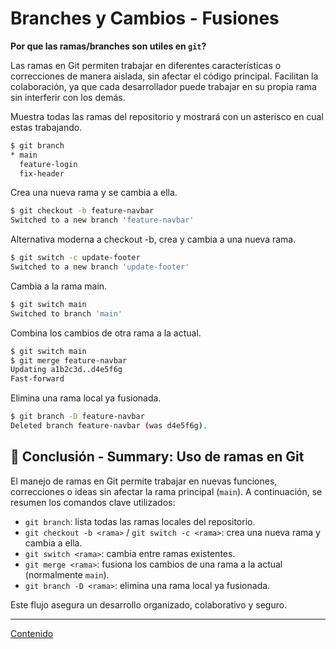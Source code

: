# Branches y Cambios - Fusiones

**Por que las ramas/branches son utiles en `git`?**

Las ramas en Git permiten trabajar en diferentes características o correcciones de manera aislada, sin afectar el código principal. Facilitan la colaboración, ya que cada desarrollador puede trabajar en su propia rama sin interferir con los demás.

Muestra todas las ramas del repositorio y mostrará con un asterisco en cual estas trabajando.

```bash
$ git branch
* main
  feature-login
  fix-header
  ```

  Crea una nueva rama y se cambia a ella.

  ```bash
  $ git checkout -b feature-navbar
Switched to a new branch 'feature-navbar'
```

Alternativa moderna a checkout -b, crea y cambia a una nueva rama.

```bash
$ git switch -c update-footer
Switched to a new branch 'update-footer'
```

Cambia a la rama main.

```bash
$ git switch main
Switched to branch 'main'
```

Combina los cambios de otra rama a la actual.

```bash
$ git switch main
$ git merge feature-navbar
Updating a1b2c3d..d4e5f6g
Fast-forward
```

Elimina una rama local ya fusionada.

```bash
$ git branch -D feature-navbar
Deleted branch feature-navbar (was d4e5f6g).
```

## 🧠 Conclusión - Summary: Uso de ramas en Git

El manejo de ramas en Git permite trabajar en nuevas funciones, correcciones o ideas sin afectar la rama principal (`main`). A continuación, se resumen los comandos clave utilizados:

- `git branch`: lista todas las ramas locales del repositorio.
- `git checkout -b <rama>` / `git switch -c <rama>`: crea una nueva rama y cambia a ella.
- `git switch <rama>`: cambia entre ramas existentes.
- `git merge <rama>`: fusiona los cambios de una rama a la actual (normalmente `main`).
- `git branch -D <rama>`: elimina una rama local ya fusionada.

Este flujo asegura un desarrollo organizado, colaborativo y seguro.

---
[Contenido](README.md)
